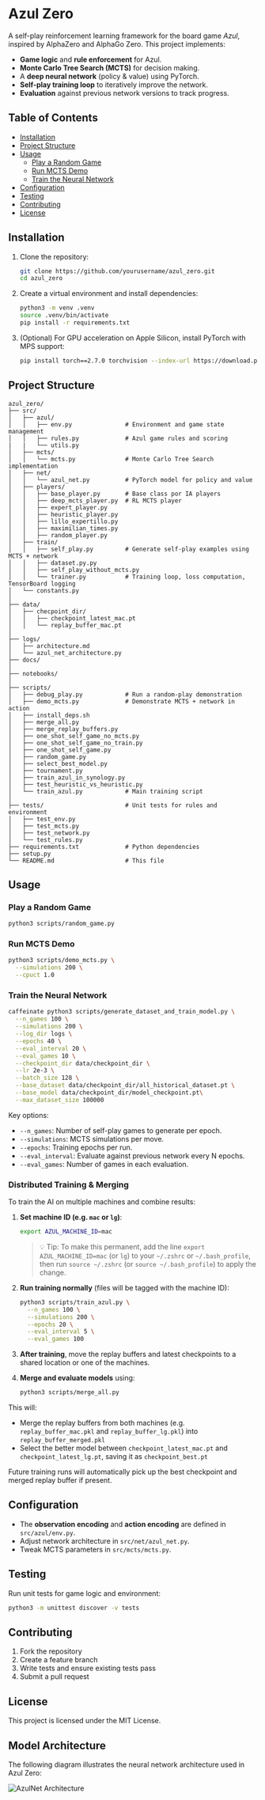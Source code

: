 # Azul Zero

A self-play reinforcement learning framework for the board game *Azul*, inspired by AlphaZero and AlphaGo Zero. This project implements:

- **Game logic** and **rule enforcement** for Azul.
- **Monte Carlo Tree Search (MCTS)** for decision making.
- A **deep neural network** (policy & value) using PyTorch.
- **Self-play training loop** to iteratively improve the network.
- **Evaluation** against previous network versions to track progress.

## Table of Contents

- [Installation](#installation)  
- [Project Structure](#project-structure)  
- [Usage](#usage)  
  - [Play a Random Game](#play-a-random-game)  
  - [Run MCTS Demo](#run-mcts-demo)  
  - [Train the Neural Network](#train-the-neural-network)  
- [Configuration](#configuration)  
- [Testing](#testing)  
- [Contributing](#contributing)  
- [License](#license)  

## Installation

1. Clone the repository:
   ```bash
   git clone https://github.com/yourusername/azul_zero.git
   cd azul_zero
   ```
2. Create a virtual environment and install dependencies:
   ```bash
   python3 -m venv .venv
   source .venv/bin/activate
   pip install -r requirements.txt
   ```
3. (Optional) For GPU acceleration on Apple Silicon, install PyTorch with MPS support:
   ```bash
   pip install torch==2.7.0 torchvision --index-url https://download.pytorch.org/whl/nightly/cpu
   ```

## Project Structure

```text
azul_zero/
├── src/
│   ├── azul/
│   │   ├── env.py               # Environment and game state management
│   │   ├── rules.py             # Azul game rules and scoring
|   |   └── utils.py
│   ├── mcts/
│   │   └── mcts.py              # Monte Carlo Tree Search implementation
│   ├── net/
│   │   └── azul_net.py          # PyTorch model for policy and value
│   ├── players/
│   │   ├── base_player.py       # Base class por IA players
│   │   ├── deep_mcts_player.py  # RL MCTS player
│   │   ├── expert_player.py     
│   │   ├── heuristic_player.py       
│   │   ├── lillo_expertillo.py       
│   │   ├── maximilian_times.py       
│   │   ├── random_player.py       
│   ├── train/
│   │   ├── self_play.py         # Generate self-play examples using MCTS + network
│   │   ├── dataset.py.py        
│   │   ├── self_play_without_mcts.py         
│   │   └── trainer.py           # Training loop, loss computation, TensorBoard logging
│   └── constants.py
│
├── data/
│   ├── checpoint_dir/
│   │   ├── checkpoint_latest_mac.pt
│   │   └── replay_buffer_mac.pt
│
├── logs/
│   ├── architecture.md
│   └── azul_net_architecture.py
├── docs/
│
├── notebooks/
│
├── scripts/
│   ├── debug_play.py            # Run a random-play demonstration
│   ├── demo_mcts.py             # Demonstrate MCTS + network in action
│   ├── install_deps.sh
│   ├── merge_all.py
│   ├── merge_replay_buffers.py
│   ├── one_shot_self_game_no_mcts.py
│   ├── one_shot_self_game_no_train.py
│   ├── one_shot_self_game.py
│   ├── random_game.py
│   ├── select_best_model.py
│   ├── tournament.py
│   ├── train_azul_in_synology.py
│   ├── test_heuristic_vs_heuristic.py
│   └── train_azul.py            # Main training script
│
├── tests/                       # Unit tests for rules and environment
│   ├── test_env.py           
│   ├── test_mcts.py           
│   ├── test_network.py   
│   └── test_rules.py        
├── requirements.txt             # Python dependencies
├── setup.py
└── README.md                    # This file
```

## Usage

### Play a Random Game

```bash
python3 scripts/random_game.py
```

### Run MCTS Demo

```bash
python3 scripts/demo_mcts.py \
  --simulations 200 \
  --cpuct 1.0
```

### Train the Neural Network

```bash
caffeinate python3 scripts/generate_dataset_and_train_model.py \
  --n_games 100 \
  --simulations 200 \
  --log_dir logs \
  --epochs 40 \
  --eval_interval 20 \
  --eval_games 10 \
  --checkpoint_dir data/checkpoint_dir \
  --lr 2e-3 \
  --batch_size 128 \
  --base_dataset data/checkpoint_dir/all_historical_dataset.pt \
  --base_model data/checkpoint_dir/model_checkpoint.pt\
  --max_dataset_size 100000
```

Key options:

- `--n_games`: Number of self-play games to generate per epoch.  
- `--simulations`: MCTS simulations per move.  
- `--epochs`: Training epochs per run.  
- `--eval_interval`: Evaluate against previous network every N epochs.  
- `--eval_games`: Number of games in each evaluation.  

### Distributed Training & Merging

To train the AI on multiple machines and combine results:

1. **Set machine ID (e.g. `mac` or `lg`)**:
   ```bash
   export AZUL_MACHINE_ID=mac
   ```
   > 💡 Tip: To make this permanent, add the line `export AZUL_MACHINE_ID=mac` (or `lg`) to your `~/.zshrc` or `~/.bash_profile`, then run `source ~/.zshrc` (or `source ~/.bash_profile`) to apply the change.

2. **Run training normally** (files will be tagged with the machine ID):
   ```bash
   python3 scripts/train_azul.py \
     --n_games 100 \
     --simulations 200 \
     --epochs 20 \
     --eval_interval 5 \
     --eval_games 100
   ```

3. **After training**, move the replay buffers and latest checkpoints to a shared location or one of the machines.

4. **Merge and evaluate models** using:
   ```bash
   python3 scripts/merge_all.py
   ```

This will:
- Merge the replay buffers from both machines (e.g. `replay_buffer_mac.pkl` and `replay_buffer_lg.pkl`) into `replay_buffer_merged.pkl`
- Select the better model between `checkpoint_latest_mac.pt` and `checkpoint_latest_lg.pt`, saving it as `checkpoint_best.pt`

Future training runs will automatically pick up the best checkpoint and merged replay buffer if present.

## Configuration

- The **observation encoding** and **action encoding** are defined in `src/azul/env.py`.
- Adjust network architecture in `src/net/azul_net.py`.
- Tweak MCTS parameters in `src/mcts/mcts.py`.

## Testing

Run unit tests for game logic and environment:

```bash
python3 -m unittest discover -v tests
```

## Contributing

1. Fork the repository  
2. Create a feature branch  
3. Write tests and ensure existing tests pass  
4. Submit a pull request  

## License

This project is licensed under the MIT License.  

## Model Architecture

The following diagram illustrates the neural network architecture used in Azul Zero:

![AzulNet Architecture](./docs/azul_net_architecture.png)
